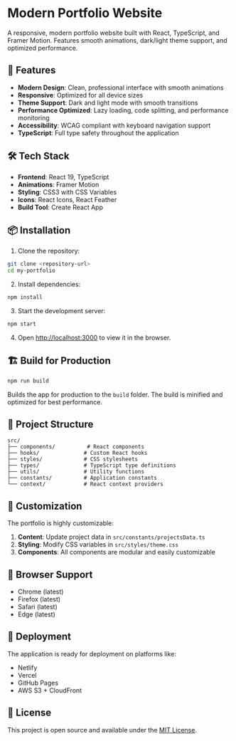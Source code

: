 # Modern Portfolio Website

A responsive, modern portfolio website built with React, TypeScript, and Framer Motion. Features smooth animations, dark/light theme support, and optimized performance.

## 🚀 Features

- **Modern Design**: Clean, professional interface with smooth animations
- **Responsive**: Optimized for all device sizes
- **Theme Support**: Dark and light mode with smooth transitions
- **Performance Optimized**: Lazy loading, code splitting, and performance monitoring
- **Accessibility**: WCAG compliant with keyboard navigation support
- **TypeScript**: Full type safety throughout the application

## 🛠️ Tech Stack

- **Frontend**: React 19, TypeScript
- **Animations**: Framer Motion
- **Styling**: CSS3 with CSS Variables
- **Icons**: React Icons, React Feather
- **Build Tool**: Create React App

## 📦 Installation

1. Clone the repository:
```bash
git clone <repository-url>
cd my-portfolio
```

2. Install dependencies:
```bash
npm install
```

3. Start the development server:
```bash
npm start
```

4. Open [http://localhost:3000](http://localhost:3000) to view it in the browser.

## 🏗️ Build for Production

```bash
npm run build
```

Builds the app for production to the `build` folder. The build is minified and optimized for best performance.

## 📁 Project Structure

```
src/
├── components/          # React components
├── hooks/              # Custom React hooks
├── styles/             # CSS stylesheets
├── types/              # TypeScript type definitions
├── utils/              # Utility functions
├── constants/          # Application constants
└── context/            # React context providers
```

## 🎨 Customization

The portfolio is highly customizable:

1. **Content**: Update project data in `src/constants/projectsData.ts`
2. **Styling**: Modify CSS variables in `src/styles/theme.css`
3. **Components**: All components are modular and easily customizable

## 📱 Browser Support

- Chrome (latest)
- Firefox (latest)
- Safari (latest)
- Edge (latest)

## 🚀 Deployment

The application is ready for deployment on platforms like:
- Netlify
- Vercel
- GitHub Pages
- AWS S3 + CloudFront

## 📄 License

This project is open source and available under the [MIT License](LICENSE).
